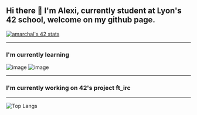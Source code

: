 ## Hi there 👋 I'm Alexi, currently student at **Lyon's 42 school**, welcome on my github page.


[![amarchal's 42 stats](https://badge42.vercel.app/api/v2/cl8oe01n000110fl848urwao1/stats?cursusId=21&coalitionId=51)](https://github.com/JaeSeoKim/badge42)

---

### I'm currently learning 

![image](https://user-images.githubusercontent.com/73079247/193265140-441a7043-4bf0-40e5-95c9-cfc64280e10b.png) ![image](https://user-images.githubusercontent.com/73079247/193265062-c21e286a-05e8-44d6-b4d5-ea973c63af00.png)

---

### I'm currently working on 42's project **ft_irc**

---

![Top Langs](https://github-readme-stats.vercel.app/api/top-langs/?username=MarchAle&layout=compact)


<!--
**MarchAle/MarchAle** is a ✨ _special_ ✨ repository because its `README.md` (this file) appears on your GitHub profile.

Here are some ideas to get you started:

- 🔭 I’m currently working on ...
- 🌱 I’m currently learning ...
- 👯 I’m looking to collaborate on ...
- 🤔 I’m looking for help with ...
- 💬 Ask me about ...
- 📫 How to reach me: ...
- 😄 Pronouns: ...
- ⚡ Fun fact: ...
-->
